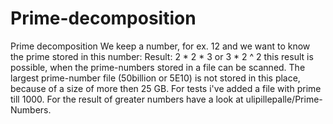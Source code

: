 # Prime-decomposition
Prime decomposition
We keep a number, for ex. 12
and we want to know the prime stored in this number:
Result:  2 * 2 * 3  or 3 * 2 ^ 2
this result is possible, when the prime-numbers stored in a file can be scanned.
The largest prime-number file (50billion or 5E10) is not stored in this place, because of a size of more then 25 GB.
For tests i've added a file with prime till 1000.
For the result of greater numbers have a look at ulipillepalle/Prime-Numbers.
